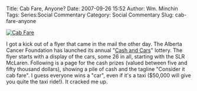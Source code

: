 Title: Cab Fare, Anyone?
Date: 2007-09-26 15:52
Author: Wm. Minchin
Tags: Series:Social Commentary
Category: Social Commentary
Slug: cab-fare-anyone

[![Cab Fare](http://2.bp.blogspot.com/_fWUoqQ2t4Js/RvrW9_My0iI/AAAAAAAAAdU/Gg3MlcrHDHs/s400/cab+fare.jpg)](http://2.bp.blogspot.com/_fWUoqQ2t4Js/RvrW9_My0iI/AAAAAAAAAdU/Gg3MlcrHDHs/s1600-h/cab+fare.jpg)

I got a kick out of a flyer that came in the mail the other day. The
Alberta Cancer Foundation has launched its annual "[Cash
and Cars](http://www.cashandcarslottery.ca/ "Cash and Cars")"
lottery. The flyer starts with a display of the cars, some 26 in all,
starting with the SLR McLaren. Following is a page for the cash prizes
(valued between five and fifty thousand dollars), showing a pile of cash
and the tagline "Consider it cab fare". I guess everyone wins a "car",
even if it's a taxi ($50,000 will give you quite the taxi ride!). It
cracked me up.
